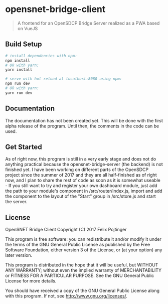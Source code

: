 # opensnet-bridge-client

> A frontend for an OpenSDCP Bridge Server realized as a PWA based on VueJS

## Build Setup

``` bash
# install dependencies with npm:
npm install
# OR with yarn:
yarn install

# serve with hot reload at localhost:8080 using npm:
npm run dev
# OR with yarn:
yarn run dev
```

## Documentation
The documentation has not been created yet. This will be done with the first alpha release of the program. Until then, the comments in the code can be used.

## Get Started
As of right now, this program is still in a very early stage and does not do anything practical because the opensnet-bridge-server (the backend) is not finished yet. I have been working on different parts of the OpenSDCP project since the summer of 2017 and they are all half-finished as of right now, and I plan to share the rest of code as soon as it is somewhat useable - If you still want to try and register your own dashboard module, just add the path to your module's component in /src/router/index.js, import and add the component to the layout of the "Start" group in /src/store.js and start the server.

## License

OpenSNET Bridge Client
Copyright (C) 2017 Felix Pojtinger

This program is free software: you can redistribute it and/or modify
it under the terms of the GNU General Public License as published by
the Free Software Foundation, either version 3 of the License, or
(at your option) any later version.

This program is distributed in the hope that it will be useful,
but WITHOUT ANY WARRANTY; without even the implied warranty of
MERCHANTABILITY or FITNESS FOR A PARTICULAR PURPOSE.  See the
GNU General Public License for more details.

You should have received a copy of the GNU General Public License
along with this program.  If not, see <http://www.gnu.org/licenses/>.

